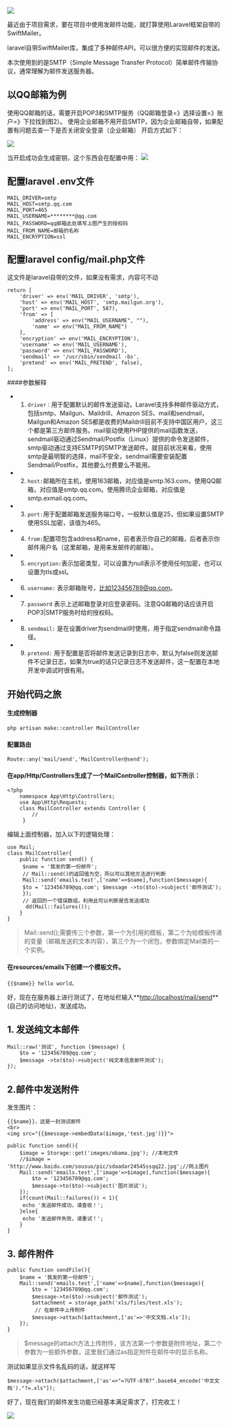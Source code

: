 
![](https://upload-images.jianshu.io/upload_images/6943526-c635c3d4bb07d9d5.jpg?imageMogr2/auto-orient/strip%7CimageView2/2/w/1240)


最近由于项目需求，要在项目中使用发邮件功能，就打算使用Laravel框架自带的SwiftMailer。

laravel自带SwiftMailer库，集成了多种邮件API，可以很方便的实现邮件的发送。

本次使用到的是SMTP（Simple Message Transfer Protocol）简单邮件传输协议，通常理解为邮件发送服务器。

## 以QQ邮箱为例

使用QQ邮箱的话，需要开启POP3和SMTP服务（QQ邮箱登录=》选择设置=》账户=》下拉找到图2）。
使用企业邮箱不用开启SMTP，因为企业邮箱自带，如果配置有问题去查一下是否关闭安全登录（企业邮箱）
开启方式如下：

![](https://upload-images.jianshu.io/upload_images/6943526-3cffd079f13e7668.png?imageMogr2/auto-orient/strip%7CimageView2/2/w/1240)

当开启成功会生成密钥，这个东西会在配置中用：
![](https://upload-images.jianshu.io/upload_images/6943526-a706789d42026712.png?imageMogr2/auto-orient/strip%7CimageView2/2/w/1240)


## 配置laravel .env文件

```
MAIL_DRIVER=smtp
MAIL_HOST=smtp.qq.com
MAIL_PORT=465
MAIL_USERNAME=********@qq.com
MAIL_PASSWORD=qq邮箱此处填写上图产生的授权码
MAIL_FROM_NAME=邮箱的名称
MAIL_ENCRYPTION=ssl
```

## 配置laravel config/mail.php文件

这文件是laravel自带的文件，如果没有需求，内容可不动

```
return [
    'driver' => env('MAIL_DRIVER', 'smtp'),
    'host' => env('MAIL_HOST', 'smtp.mailgun.org'),
    'port' => env('MAIL_PORT', 587),
    'from' => [
        'address' => env("MAIL_USERNAME", ""),
        'name' => env("MAIL_FROM_NAME")
    ],
    'encryption' => env('MAIL_ENCRYPTION'),
    'username' => env('MAIL_USERNAME'),
    'password' => env('MAIL_PASSWORD'),
    'sendmail' => '/usr/sbin/sendmail -bs',
    'pretend' => env('MAIL_PRETEND', false),
];
```
####参数解释

* 1.  `driver：`用于配置默认的邮件发送驱动，Laravel支持多种邮件驱动方式，包括smtp、Mailgun、Maildrill、Amazon SES、mail和sendmail，Mailgun和Amazon SES都是收费的Maildrill目前不支持中国区用户，这三个都是第三方邮件服务。mail驱动使用PHP提供的mail函数发送，sendmail驱动通过Sendmail/Postfix（Linux）提供的命令发送邮件，smtp驱动通过支持ESMTP的SMTP发送邮件。就目前状况来看，使用smtp是最明智的选择，mail不安全，sendmail需要安装配置Sendmail/Postfix，其他要么付费要么不能用。
* 2.  `host:`邮箱所在主机，使用163邮箱，对应值是smtp.163.com，使用QQ邮箱，对应值是smtp.qq.com。使用腾讯企业邮箱，对应值是smtp.exmail.qq.com。
* 3.  `port:`用于配置邮箱发送服务端口号，一般默认值是25，但如果设置SMTP使用SSL加密，该值为465。
* 4.  `from:`配置项包含address和name，前者表示你自己的邮箱，后者表示你邮件用户名（这里邮箱，是用来发邮件的邮箱）。
* 5.  `encryption:`表示加密类型，可以设置为null表示不使用任何加密，也可以设置为tls或ssl。
* 6.  `username:` 表示邮箱账号，比如123456789@qq.com。
* 7.  `password` 表示上述邮箱登录对应登录密码。注意QQ邮箱的话应该开启POP3|SMTP服务时给的授权码。
* 8.  `sendmail:` 是在设置driver为sendmail时使用，用于指定sendmail命令路径。
* 9.  `pretend:` 用于配置是否将邮件发送记录到日志中，默认为false则发送邮件不记录日志，如果为true的话只记录日志不发送邮件，这一配置在本地开发中调试时很有用。

## 开始代码之旅

#### 生成控制器

```
php artisan make::controller MailController
```

#### 配置路由

```
Route::any('mail/send','MailController@send');
```

#### 在app/Http/Controllers生成了一个MailController控制器，如下所示：

```
<?php 
    namespace App\Http\Controllers; 
    use App\Http\Requests; 
    class MailController extends Controller { 
        //
     }
```

编辑上面控制器，加入以下的逻辑处理：

```
use Mail;
class MailController{ 
    public function send() {
     $name = '我发的第一份邮件'; 
     // Mail::send()的返回值为空，所以可以其他方法进行判断 
     Mail::send('emails.test',['name'=>$name],function($message){ 
     $to = '123456789@qq.com'; $message ->to($to)->subject('邮件测试'); 
     }); 
     // 返回的一个错误数组，利用此可以判断是否发送成功
      dd(Mail::failures());
    } 
} 
```

>Mail::send();需要传三个参数，第一个为引用的模板，第二个为给模板传递的变量（邮箱发送的文本内容），第三个为一个闭包，参数绑定Mail类的一个实例。

#### 在resources/emails下创建一个模板文件。

```
{{$name}} hello world。
```

好，现在在服务器上进行测试了，在地址栏输入**[http://localhost/mail/send](http://localhost/mail/send)**(自己的访问地址)，发送成功。

## 1\. 发送纯文本邮件

```
Mail::raw('测试', function ($message) {
    $to = '123456789@qq.com';
    $message ->to($to)->subject('纯文本信息邮件测试');
});
```

## 2.邮件中发送附件

发生图片：

```
{{$name}}，这是一封测试邮件
<br>
<img src="{{$message->embedData($image,'test.jpg')}}">
```

```
public function send(){ 
    $image = Storage::get('images/obama.jpg'); //本地文件
    //$image = 'http://www.baidu.com/sousuo/pic/sdaadar24545ssqq22.jpg';//网上图片
    Mail::send('emails.test',['image'=>$image],function($message){ 
        $to = '123456789@qq.com';
        $message->to($to)->subject('图片测试'); 
    }); 
    if(count(Mail::failures()) < 1){
     echo '发送邮件成功，请查收！'; 
    }else{
     echo '发送邮件失败，请重试！';
    } 
}
```

## 3\. 邮件附件

```
public function sendFile(){ 
    $name = '我发的第一份邮件'; 
    Mail::send('emails.test',['name'=>$name],function($message){ 
        $to = '123456789@qq.com';
        $message->to($to)->subject('邮件测试'); 
        $attachment = storage_path('xls/files/test.xls');
         // 在邮件中上传附件 
        $message->attach($attachment,['as'=>'中文文档.xls']); 
    }); 
} 
```

> $message的attach方法上传附件，该方法第一个参数是附件地址，第二个参数为一些额外参数，这里我们通过as指定附件在邮件中的显示名称。

测试如果显示文件名乱码的话，就这样写

```
$message->attach($attachment,['as'=>"=?UTF-8?B?".base64_encode('中文文档')."?=.xls"]);
```

好了，现在我们的邮件发生功能已经基本满足需求了，打完收工！

![](https://upload-images.jianshu.io/upload_images/6943526-391f12dd328ca468.gif?imageMogr2/auto-orient/strip)


